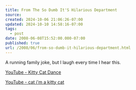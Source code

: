 ```yaml
---
title: From The So Dumb It'S Hilarious Department
source: 
created: 2024-10-06 21:06:26-07:00
updated: 2024-10-10 14:58:16-07:00
tags:
  - post
date: 2008-06-08T15:52:00.000-07:00
published: true
url: /2008/06/from-so-dumb-it-hilarious-department.html
---
```



A running family joke, but I laugh every time I hear this.  
  
[YouTube - Kitty Cat Dance](http://www.youtube.com/watch?v=DpA2tMrQ4RU)  

[YouTube - cat i'm a kitty cat](http://www.youtube.com/watch?v=QuPwwGEeSLo&feature=related)